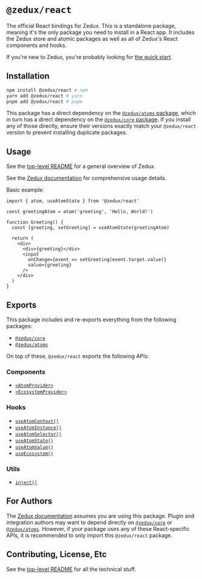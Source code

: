 # `@zedux/react`

The official React bindings for Zedux. This is a standalone package, meaning it's the only package you need to install in a React app. It includes the Zedux store and atomic packages as well as all of Zedux's React components and hooks.

If you're new to Zedux, you're probably looking for [the quick start](https://omnistac.github.io/zedux/docs/walkthrough/quick-start).

## Installation

```sh
npm install @zedux/react # npm
yarn add @zedux/react # yarn
pnpm add @zedux/react # pnpm
```

This package has a direct dependency on the [`@zedux/atoms` package](https://www.npmjs.com/package/@zedux/atoms), which in turn has a direct dependency on the [`@zedux/core` package](https://www.npmjs.com/package/@zedux/core). If you install any of those directly, ensure their versions exactly match your `@zedux/react` version to prevent installing duplicate packages.

## Usage

See the [top-level README](https://github.com/Omnistac/zedux) for a general overview of Zedux.

See the [Zedux documentation](https://omnistac.github.io/zedux) for comprehensive usage details.

Basic example:

```tsx
import { atom, useAtomState } from '@zedux/react'

const greetingAtom = atom('greeting', 'Hello, World!')

function Greeting() {
  const [greeting, setGreeting] = useAtomState(greetingAtom)

  return (
    <div>
      <div>{greeting}</div>
      <input
        onChange={event => setGreeting(event.target.value)}
        value={greeting}
      />
    </div>
  )
}
```

## Exports

This package includes and re-exports everything from the following packages:

- [`@zedux/core`](https://www.npmjs.com/package/@zedux/core)
- [`@zedux/atoms`](https://www.npmjs.com/package/@zedux/atoms)

On top of these, `@zedux/react` exports the following APIs:

### Components

- [`<AtomProvider>`](https://omnistac.github.io/zedux/docs/api/components/AtomProvider)
- [`<EcosystemProvider>`](https://omnistac.github.io/zedux/docs/api/components/EcosystemProvider)

### Hooks

- [`useAtomContext()`](https://omnistac.github.io/zedux/docs/api/hooks/useAtomContext)
- [`useAtomInstance()`](https://omnistac.github.io/zedux/docs/api/hooks/useAtomInstance)
- [`useAtomSelector()`](https://omnistac.github.io/zedux/docs/api/hooks/useAtomSelector)
- [`useAtomState()`](https://omnistac.github.io/zedux/docs/api/hooks/useAtomState)
- [`useAtomValue()`](https://omnistac.github.io/zedux/docs/api/hooks/useAtomValue)
- [`useEcosystem()`](https://omnistac.github.io/zedux/docs/api/hooks/useEcosystem)

### Utils

- [`inject()`](https://omnistac.github.io/zedux/docs/api/utils/inject)

## For Authors

The [Zedux documentation](https://omnistac.github.io/zedux) assumes you are using this package. Plugin and integration authors may want to depend directly on [`@zedux/core`](https://www.npmjs.com/package/@zedux/core) or [`@zedux/atoms`](https://www.npmjs.com/package/@zedux/atoms). However, if your package uses any of these React-specific APIs, it is recommended to only import this `@zedux/react` package.

## Contributing, License, Etc

See the [top-level README](https://github.com/Omnistac/zedux) for all the technical stuff.
